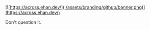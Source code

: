 [![https://across.ehan.dev/](./assets/branding/github/banner.png)](https://across.ehan.dev/)

Don't question it.
